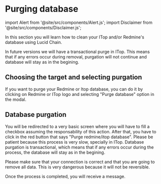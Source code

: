 # Purging database

import Alert from '@site/src/components/Alert.js';
import Disclaimer from '@site/src/components/Disclaimer.js';

In this section you will learn how to clean your ITop and/or Redmine's database using Lucid Chain.

<Disclaimer>
In future versions we will have a transactional purge in ITop. This means that if any errors occur during removal, purgation will not continue and database will stay as in the begining.
</Disclaimer>

## Choosing the target and selecting purgation

If you want to purge your Redmine or Itop database, you can do it by clicking on Redmine or ITop logo and selecting "Purge database" option in the modal.

## Database purgation

You will be redirected to a very basic screen where you will have to fill a checkbox assuming the responsability of this action. After that, you have to click in the red button that says "Purge redmine/itop database". Please be patient because this process is very slow, specially in ITop. Database purgation is transactional, which means that if any errors occur during the process, the database will stay as in the begining.

<Alert>
Please make sure that your connection is correct and that you are going to remove all data. This is very dangerous because it will not be reversible.
</Alert>

Once the process is completed, you will receive a message.
